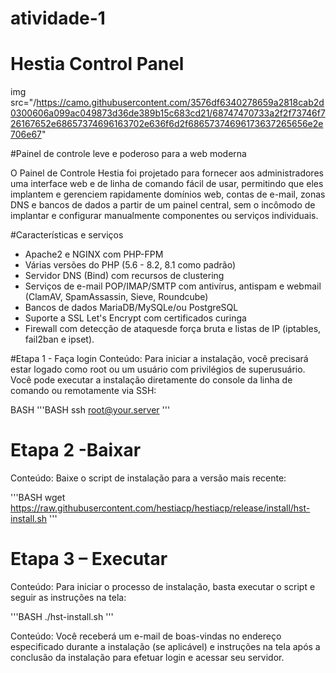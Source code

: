 # atividade-1

# Hestia Control Panel

img src="/https://camo.githubusercontent.com/3576df6340278659a2818cab2d0300606a099ac049873d36de389b15c683cd21/68747470733a2f2f73746f726167652e68657374696163702e636f6d2f68657374696173637265656e2e706e67" 

#Painel de controle leve e poderoso para a
web moderna

O Painel de Controle Hestia foi projetado para fornecer aos
administradores uma interface web e de linha de comando fácil de usar,
permitindo que eles implantem e gerenciem rapidamente domínios web, contas de
e-mail, zonas DNS e bancos de dados a partir de um painel central, sem o
incômodo de implantar e configurar manualmente componentes ou serviços
individuais.

#Características e serviços

- Apache2 e NGINX com PHP-FPM
- Várias versões do PHP (5.6 - 8.2, 8.1 como padrão)
- Servidor DNS (Bind) com recursos de clustering
- Serviços de e-mail POP/IMAP/SMTP com antivírus, antispam e webmail (ClamAV, SpamAssassin, Sieve, Roundcube)
- Bancos de dados MariaDB/MySQLe/ou PostgreSQL
- Suporte a SSL Let's Encrypt com certificados curinga
- Firewall com detecção de ataquesde força bruta e listas de IP (iptables, fail2ban e ipset).

#Etapa 1 - Faça login
Conteúdo: Para iniciar a instalação, você precisará estar logado como root ou um usuário com privilégios de superusuário. Você pode executar a instalação diretamente do console da linha de comando ou remotamente
via SSH:

BASH
'''BASH
ssh root@your.server
'''

# Etapa 2 -Baixar
Conteúdo: Baixe o script de instalação para a versão mais recente:

'''BASH
wget https://raw.githubusercontent.com/hestiacp/hestiacp/release/install/hst-install.sh
'''
# Etapa 3 – Executar
Conteúdo: Para iniciar o processo de instalação, basta executar o script e seguir as instruções na tela:

'''BASH
 ./hst-install.sh
 '''
 
 Conteúdo: Você receberá um e-mail de boas-vindas no endereço especificado durante a instalação (se aplicável) e instruções na tela após a conclusão da instalação para efetuar login e acessar seu servidor.
